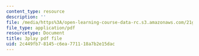 ```yaml
---
content_type: resource
description: ''
file: /media/https%3A/open-learning-course-data-rc.s3.amazonaws.com/21g-027-asia-in-the-modern-world-images-representations-fall-2016/2c449fb78145c6ea771118a7b2e15dac_1801226.pdf
file_type: application/pdf
resourcetype: Document
title: 3play pdf file
uid: 2c449fb7-8145-c6ea-7711-18a7b2e15dac
---
```

